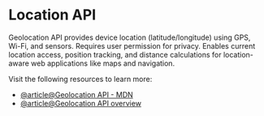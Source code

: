 # Location API

Geolocation API provides device location (latitude/longitude) using GPS, Wi-Fi, and sensors. Requires user permission for privacy. Enables current location access, position tracking, and distance calculations for location-aware web applications like maps and navigation.

Visit the following resources to learn more:

- [@article@Geolocation API - MDN](https://developer.mozilla.org/en-US/docs/Web/API/Geolocation_API)
- [@article@Geolocation API overview](https://developers.google.com/maps/documentation/geolocation/overview)
